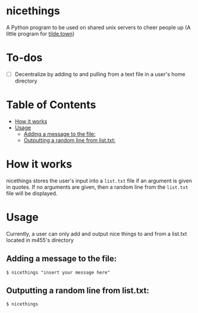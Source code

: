 # nicethings

A Python program to be used on shared unix servers to cheer people up (A little program for [tilde.town](https://tilde.town))

# To-dos

- [ ] Decentralize by adding to and pulling from a text file in a user's home directory

<!-- markdown-toc start - Don't edit this section. Run M-x markdown-toc-refresh-toc -->
# Table of Contents

- [How it works](#how-it-works)
- [Usage](#usage)
    - [Adding a message to the file:](#adding-a-message-to-the-file)
    - [Outputting a random line from list.txt:](#outputting-a-random-line-from-listtxt)

<!-- markdown-toc end -->

# How it works

nicethings stores the user's input into a `list.txt` file if an argument is
given in quotes. If no arguments are given, then a random line from the
`list.txt` file will be displayed.

# Usage

Currently, a user can only add and output nice things to and from a list.txt located in m455's directory

## Adding a message to the file:

`$ nicethings "insert your message here"`

## Outputting a random line from list.txt:

`$ nicethings`
